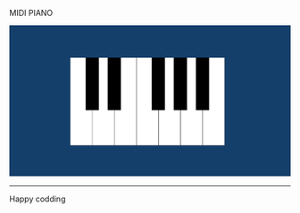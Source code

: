 
  
MIDI PIANO

![Alt text](<Screenshot 2024-01-07 130135.png>)

------------------------------
Happy codding

